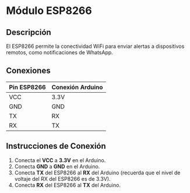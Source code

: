 # Módulo ESP8266

## Descripción
El ESP8266 permite la conectividad WiFi para enviar alertas a dispositivos remotos, como notificaciones de WhatsApp.

## Conexiones
| Pin ESP8266 | Conexión Arduino |
|-------------|-------------------|
| VCC         | 3.3V             |
| GND         | GND              |
| TX          | RX               |
| RX          | TX               |

## Instrucciones de Conexión
1. Conecta el **VCC** a **3.3V** en el Arduino.
2. Conecta **GND** a **GND** en el Arduino.
3. Conecta **TX** del ESP8266 al **RX** del Arduino (recuerda que el nivel de voltaje del RX del ESP8266 es de 3.3V).
4. Conecta **RX** del ESP8266 al **TX** del Arduino.

